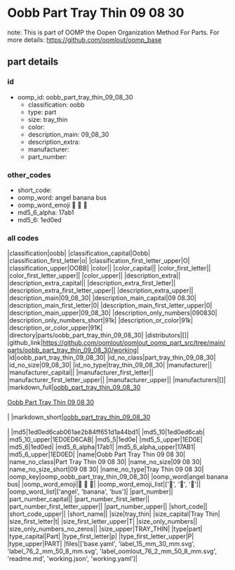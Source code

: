 # Oobb Part Tray Thin 09 08 30  

note: This is part of OOMP the Oopen Organization Method For Parts. For more details: https://github.com/oomlout/oomp_base

##  part details





### id
* oomp_id: oobb_part_tray_thin_09_08_30
  * classification: oobb
  * type: part
  * size: tray_thin
  * color: 
  * description_main: 09_08_30
  * description_extra: 
  * manufacturer: 
  * part_number: 

### other_codes
* short_code: 
* oomp_word: angel banana bus
* oomp_word_emoji :angel: :banana: :bus:
* md5_6_alpha: 17ab1
* md5_6: 1ed0ed

### all codes 
|classification|oobb|
|classification_capital|Oobb|
|classification_first_letter|o|
|classification_first_letter_upper|O|
|classification_upper|OOBB|
|color||
|color_capital||
|color_first_letter||
|color_first_letter_upper||
|color_upper||
|description_extra||
|description_extra_capital||
|description_extra_first_letter||
|description_extra_first_letter_upper||
|description_extra_upper||
|description_main|09_08_30|
|description_main_capital|09 08.30|
|description_main_first_letter|0|
|description_main_first_letter_upper|0|
|description_main_upper|09_08_30|
|description_only_numbers|090830|
|description_only_numbers_short|91k|
|description_or_color|91k|
|description_or_color_upper|91K|
|directory|parts/oobb_part_tray_thin_09_08_30|
|distributors|[]|
|github_link|https://github.com/oomlout/oomlout_oomp_part_src/tree/main/parts/oobb_part_tray_thin_09_08_30/working|
|id|oobb_part_tray_thin_09_08_30|
|id_no_class|part_tray_thin_09_08_30|
|id_no_size|09_08_30|
|id_no_type|tray_thin_09_08_30|
|manufacturer||
|manufacturer_capital||
|manufacturer_first_letter||
|manufacturer_first_letter_upper||
|manufacturer_upper||
|manufacturers|[]|
|markdown_full|[oobb_part_tray_thin_09_08_30](https://github.com/oomlout/oomlout_oomp_part_src/tree/main/parts/oobb_part_tray_thin_09_08_30/working)<br>[](https://github.com/oomlout/oomlout_oomp_part_src/tree/main/parts/oobb_part_tray_thin_09_08_30/working)<br>[Oobb Part Tray Thin 09 08 30](https://github.com/oomlout/oomlout_oomp_part_src/tree/main/parts/oobb_part_tray_thin_09_08_30/working)<br><br>|
|markdown_short|[oobb_part_tray_thin_09_08_30](https://github.com/oomlout/oomlout_oomp_part_src/tree/main/parts/oobb_part_tray_thin_09_08_30/working)<br><br>|
|md5|1ed0ed6cab061ae2b84ff651d1a44bd1|
|md5_10|1ed0ed6cab|
|md5_10_upper|1ED0ED6CAB|
|md5_5|1ed0e|
|md5_5_upper|1ED0E|
|md5_6|1ed0ed|
|md5_6_alpha|17ab1|
|md5_6_alpha_upper|17AB1|
|md5_6_upper|1ED0ED|
|name|Oobb Part Tray Thin 09 08 30|
|name_no_class|Part Tray Thin 09 08 30|
|name_no_size|09 08 30|
|name_no_size_short|09 08 30|
|name_no_type|Tray Thin 09 08 30|
|oomp_key|oomp_oobb_part_tray_thin_09_08_30|
|oomp_word|angel banana bus|
|oomp_word_emoji|:angel: :banana: :bus:|
|oomp_word_emoji_list|[':angel:', ':banana:', ':bus:']|
|oomp_word_list|['angel', 'banana', 'bus']|
|part_number||
|part_number_capital||
|part_number_first_letter||
|part_number_first_letter_upper||
|part_number_upper||
|short_code||
|short_code_upper||
|short_name||
|size|tray_thin|
|size_capital|Tray Thin|
|size_first_letter|t|
|size_first_letter_upper|T|
|size_only_numbers||
|size_only_numbers_no_zeros||
|size_upper|TRAY_THIN|
|type|part|
|type_capital|Part|
|type_first_letter|p|
|type_first_letter_upper|P|
|type_upper|PART|
|files|['base.yaml', 'label_15_mm_30_mm.svg', 'label_76_2_mm_50_8_mm.svg', 'label_oomlout_76_2_mm_50_8_mm.svg', 'readme.md', 'working.json', 'working.yaml']|
